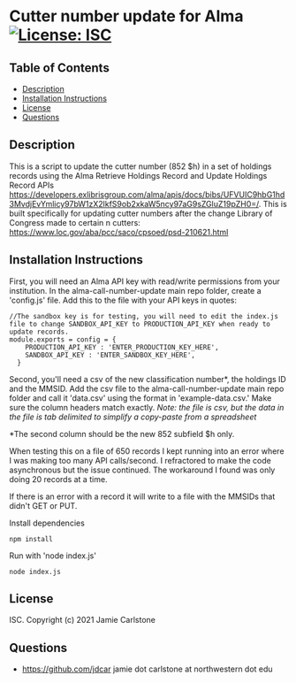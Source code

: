 # Cutter number update for Alma [![License: ISC](https://img.shields.io/badge/License-ISC-blue.svg)](https://opensource.org/licenses/ISC)
## Table of Contents
* [Description](#description)
* [Installation Instructions](#installation-instructions)
* [License](#license)
* [Questions](#questions)
## Description
This is a script to update the cutter number (852 $h) in a set of holdings records using the Alma Retrieve Holdings Record and Update Holdings Record APIs https://developers.exlibrisgroup.com/alma/apis/docs/bibs/UFVUIC9hbG1hd3MvdjEvYmlicy97bW1zX2lkfS9ob2xkaW5ncy97aG9sZGluZ19pZH0=/.
This is built specifically for updating cutter numbers after the change Library of Congress made to certain n cutters: https://www.loc.gov/aba/pcc/saco/cpsoed/psd-210621.html 
## Installation Instructions
First, you will need an Alma API key with read/write permissions from your institution. In the alma-call-number-update main repo folder, create a 'config.js' file. Add this to the file with your API keys in quotes:
```
//The sandbox key is for testing, you will need to edit the index.js file to change SANDBOX_API_KEY to PRODUCTION_API_KEY when ready to update records.
module.exports = config = {
    PRODUCTION_API_KEY : 'ENTER_PRODUCTION_KEY_HERE',
    SANDBOX_API_KEY : 'ENTER_SANDBOX_KEY_HERE',
  }
  ```

Second, you'll need a csv of the new classification number*, the holdings ID and the MMSID. Add the csv file to the alma-call-number-update main repo folder and call it 'data.csv' using the format in 'example-data.csv.' Make sure the column headers match exactly. *Note: the file is csv, but the data in the file is tab delimited to simplify a copy-paste from a spreadsheet*

*The second column should be the new 852 subfield $h only.

When testing this on a file of 650 records I kept running into an error where I was making too many API calls/second. I refractored to make the code asynchronous but the issue continued. The workaround I found was only doing 20 records at a time.

If there is an error with a record it will write to a file with the MMSIDs that didn't GET or PUT.

Install dependencies
```
npm install
```
Run with 'node index.js'
```
node index.js
```
## License
ISC. Copyright (c) 2021 Jamie Carlstone
## Questions
* https://github.com/jdcar
jamie dot carlstone at northwestern dot edu
